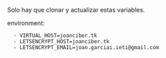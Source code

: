 Solo hay que clonar y actualizar estas variables.


environment:

      - VIRTUAL_HOST=joanciber.tk
      - LETSENCRYPT_HOST=joanciber.tk
      - LETSENCRYPT_EMAIL=joan.garciai.ieti@gmail.com
